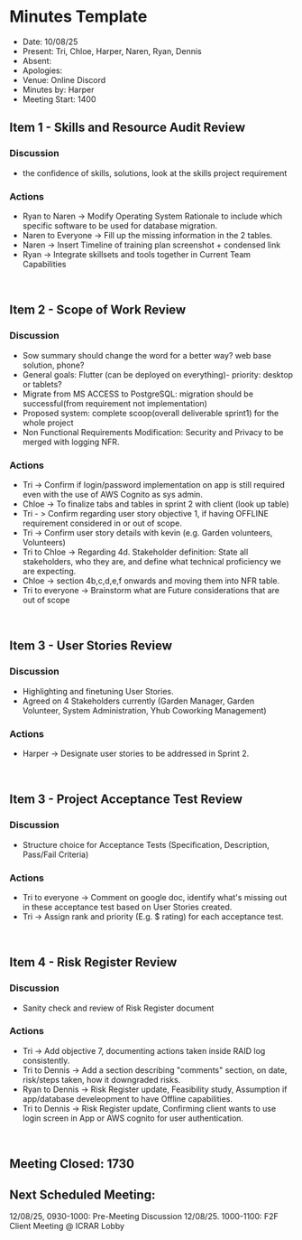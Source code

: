# Minutes Template
- Date: 10/08/25
- Present: Tri, Chloe, Harper, Naren, Ryan, Dennis
- Absent:
- Apologies:
- Venue: Online Discord
- Minutes by: Harper
- Meeting Start: 1400

## Item 1 - Skills and Resource Audit Review

### Discussion
 - the confidence of skills, solutions, look at the skills project requirement 

### Actions
 - Ryan to Naren -> Modify Operating System Rationale to include which specific software to be used for database migration. 
 - Naren to Everyone -> Fill up the missing information in the 2 tables.
 - Naren -> Insert Timeline of training plan screenshot + condensed link 
 - Ryan -> Integrate skillsets and tools together in Current Team Capabilities 
<br>

## Item 2 - Scope of Work Review

### Discussion
 - Sow summary should change the word for a better way? web base solution, phone?
 - General goals: Flutter (can be deployed on everything)- priority: desktop or tablets?
 - Migrate from MS ACCESS to PostgreSQL:  migration should be successful(from requirement not implementation)
 - Proposed system: complete scoop(overall deliverable sprint1) for the whole project
 - Non Functional Requirements Modification: Security and Privacy to be merged with logging NFR. 

### Actions
 - Tri -> Confirm if login/password implementation on app is still required even with the use of AWS Cognito as sys admin.
 - Chloe -> To finalize tabs and tables in sprint 2 with client (look up table)
 - Tri - > Confirm regarding user story objective 1, if having OFFLINE requirement considered in or out of scope. 
 - Tri -> Confirm user story details with kevin (e.g. Garden volunteers, Volunteers)
 - Tri to Chloe -> Regarding 4d. Stakeholder definition: State all stakeholders, who they are, and define what technical proficiency we are expecting. 
 - Chloe -> section 4b,c,d,e,f onwards and moving them into NFR table. 
 - Tri to everyone -> Brainstorm what are Future considerations that are out of scope
<br>

## Item 3 - User Stories Review

### Discussion
 - Highlighting and finetuning User Stories. 
 - Agreed on 4 Stakeholders currently (Garden Manager, Garden Volunteer, System Administration, Yhub Coworking Management)

### Actions
 - Harper -> Designate user stories to be addressed in Sprint 2.
<br>

## Item 3 - Project Acceptance Test Review

### Discussion
 - Structure choice for Acceptance Tests (Specification, Description, Pass/Fail Criteria) 

### Actions
 - Tri to everyone -> Comment on google doc, identify what's missing out in these acceptance test based on User Stories created.
 - Tri -> Assign rank and priority (E.g. $ rating) for each acceptance test.
<br>

## Item 4 - Risk Register Review

### Discussion
 - Sanity check and review of Risk Register document

### Actions
 - Tri -> Add objective 7, documenting actions taken inside RAID log consistently.
 - Tri to Dennis -> Add a section describing "comments" section, on date, risk/steps taken, how it downgraded risks. 
 - Ryan to Dennis -> Risk Register update, Feasibility study, Assumption if app/database develeopment to have Offline capabilities. 
 - Tri to Dennis -> Risk Register update, Confirming client wants to use login screen in App or AWS cognito for user authentication.    
<br>

## Meeting Closed: 1730
## Next Scheduled Meeting:
 12/08/25, 0930-1000: Pre-Meeting Discussion 
 12/08/25. 1000-1100: F2F Client Meeting @ ICRAR Lobby 
